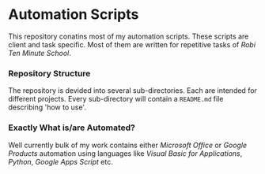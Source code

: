 # Automation Scripts

This repository conatins most of my automation scripts.
These scripts are client and task specific. Most of them are written for repetitive tasks of *Robi Ten Minute School*.<br>

### Repository Structure
The repository is devided into several sub-directories. Each are intended for different projects. Every sub-directory will contain a `README.md` file describing 'how to use'.

### Exactly What is/are Automated?

Well currently bulk of my work contains either *Microsoft Office* or *Google Products* automation using languages like *Visual Basic for Applications*, *Python*, *Google Apps Script* etc.

